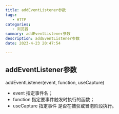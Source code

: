 ```yaml
---
title: addEventListener参数
tags: 
   - HTTP
categories: 
   - 浏览器
summary: addEventListener参数
description: addEventListener参数
date: 2023-4-23 20:47:54

---
```




## addEventListener参数

addEventListener(event, function, useCapture) 

- event 指定事件名；
- function 指定要事件触发时执行的函数；
- useCapture 指定事件 是否在捕获或冒泡阶段执行。

